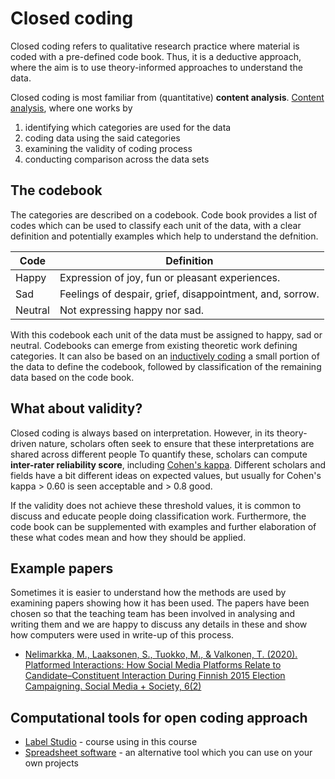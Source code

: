 # Closed coding

Closed coding refers to qualitative research practice where material is coded with a pre-defined code book.
Thus, it is a deductive approach, where the aim is to use theory-informed approaches to understand the data.

Closed coding is most familiar from (quantitative) **content analysis**.
[Content analysis](https://en.wikipedia.org/wiki/Content_analysis), where one works by

1. identifying which categories are used for the data
1. coding data using the said categories
1. examining the validity of coding process
1. conducting comparison across the data sets

## The codebook

The categories are described on a codebook.
Code book provides a list of codes which can be used to classify each unit of the data, with a clear definition and potentially examples which help to understand the defnition.

| Code | Definition |
|---|---|
| Happy | Expression of joy, fun or pleasant experiences. |
| Sad | Feelings of despair, grief, disappointment, and, sorrow. |
| Neutral | Not expressing happy nor sad. |

With this codebook each unit of the data must be assigned to happy, sad or neutral.
Codebooks can emerge from existing theoretic work defining categories.
It can also be based on an [inductively coding](../open-coding) a small portion of the data to define the codebook, followed by classification of the remaining data based on the code book.

## What about validity?

Closed coding is always based on interpretation.
However, in its theory-driven nature, scholars often seek to ensure that these interpretations are shared across different people
To quantify these, scholars can compute **inter-rater reliability score**, including [Cohen's kappa](https://en.wikipedia.org/wiki/Cohen%27s_kappa).
Different scholars and fields have a bit different ideas on expected values, but usually for Cohen's kappa > 0.60 is seen acceptable and > 0.8 good.

If the validity does not achieve these threshold values, it is common to discuss and educate people doing classification work.
Furthermore, the code book can be supplemented with examples and further elaboration of these what codes mean and how they should be applied.

## Example papers

Sometimes it is easier to understand how the methods are used by examining papers showing how it has been used.
The papers have been chosen so that the teaching team has been involved in analysing and writing them and we are happy to discuss any details in these and show how computers were used in write-up of this process.

* [Nelimarkka, M., Laaksonen, S., Tuokko, M., & Valkonen, T. (2020). Platformed Interactions: How Social Media Platforms Relate to Candidate–Constituent Interaction During Finnish 2015 Election Campaigning. Social Media + Society, 6(2)](https://doi.org/10.1177/2056305120903856)

## Computational tools for open coding approach

* [Label Studio](labelstudio) - course using in this course
* [Spreadsheet software](spreadsheet) - an alternative tool which you can use on your own projects

